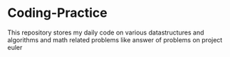 # Coding-Practice
This repository  stores my daily code on various datastructures and algorithms and math related problems like answer of problems on project euler 

